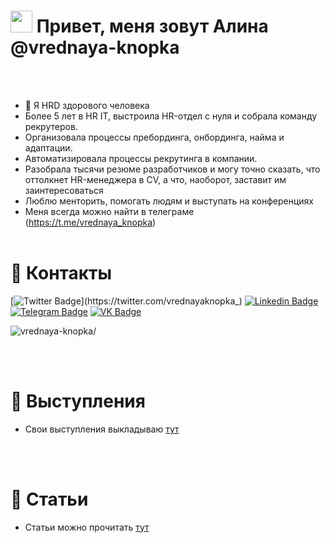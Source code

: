 <h1> <img src="https://github.com/blackcater/blackcater/raw/main/images/Hi.gif" height="35"/> Привет, меня зовут Алина @vrednaya-knopka </h1>
<br/><br/>

- 👀 Я HRD здорового человека
- Более 5 лет в HR IT, выстроила HR-отдел с нуля и собрала команду рекрутеров.
- Организовала процессы пребординга, онбординга, найма и адаптации. 
- Автоматизировала процессы рекрутинга в компании. 
- Разобрала тысячи резюме разработчиков и могу точно сказать, что оттолкнет HR-менеджера в CV, а что, наоборот, заставит им заинтересоваться
- Люблю менторить, помогать людям и выступать на конференциях
- Меня всегда можно найти в телеграме (https://t.me/vrednaya_knopka)
<br/><br/> 

# 📘 Контакты 

[![Twitter Badge](https://img.shields.io/badge/-Twitter-blue?style=flat&logo=Twitter&logoColor=FFFFFF&link=https://twitter.com/vrednayaknopka_)](https://twitter.com/vrednayaknopka_)
[![Linkedin Badge](https://img.shields.io/badge/-LinkedIn-ffffff?style=flat&logo=Linkedin&logoColor=black&link=https://www.linkedin.com/in/alina-penchuk/)](https://www.linkedin.com/in/alina-penchuk/)
[![Telegram Badge](https://img.shields.io/badge/-Telegram-26A5E4?style=flat&logo=Telegram&logoColor=000000&link=https://t.me/vrednaya_knopka)](https://t.me/vrednaya_knopka)
[![VK Badge](https://img.shields.io/badge/-Facebook-FFFFFF?style=flat&logo=Facebook&logoColor=1877F2&link=https://www.facebook.com/vrednaya.knopka)](https://www.facebook.com/vrednaya.knopka)

<p align = left >
<img src=https://komarev.com/ghpvc/?username=vrednaya-knopka alt=vrednaya-knopka/></p>

<br/><br/>

# 📙 Выступления

- Свои выступления выкладываю [тут](talks.md)

<br/><br/>

# 📗 Статьи

- Статьи можно прочитать [тут](articles.md)
